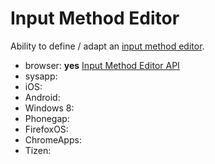 # Input Method Editor
Ability to define / adapt an [input method editor](http://en.wikipedia.org/wiki/Input_method).

* browser: **yes** [Input Method Editor API](http://www.w3.org/TR/ime-api/)
* sysapp:
* iOS:
* Android:
* Windows 8:
* Phonegap:
* FirefoxOS:
* ChromeApps:
* Tizen:

